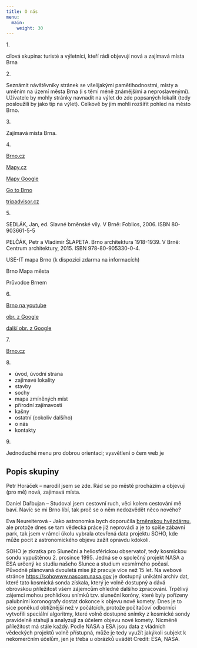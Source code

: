 ```yaml
---
title: O nás 
menu:
  main:
    weight: 30
---
```




 

<p> 1. </p>
<p> cílová skupina: turisté a výletníci, kteří rádi objevují nová a zajímavá místa Brna </p>
 <p> 2. </p>
<p> Seznámit návštěvníky stránek se všelijakými pamětihodnostmi, místy a
uměním 
na území města Brna (i s těmi méně známějšími a neproslavenými). Uživatele
by
mohly stránky navnadit na výlet do zde popsaných lokalit (tedy posloužili by
   jako tip na výlet). Celkově by jim mohli rozšířit pohled na město Brno. </p> 


<p> 3. </p>
<p> Zajímavá místa Brna. </p>
<p> 4. </p>
<p> <a href="https://www.brno.cz/uvodni-strana/">Brno.cz</a> </p>
<p> <a href="https://mapy.cz">Mapy.cz</a> </p>
<p> <a href="https://www.google.cz/maps">Mapy Google</a> </p>
<p>   <a href=" https://www.gotobrno.cz/poznejte-brno/poznejte-dalsi-zajimava-mista-v-brne/">Go to Brno</a> </p>
<p> <a href="https://www.tripadvisor.cz/Attractions-g274714-Activities-c47-t163-Brno_South_Moravian_Region_Moravia.html">tripadvisor.cz</a> </p>




<p> 5. </p>
<p> SEDLÁK, Jan, ed. Slavné brněnské vily. V Brně: Foblios, 2006. ISBN 
80-903661-5-5 </p>
 <p> PELČÁK, Petr a Vladimír ŠLAPETA. Brno architektura 1918-1939. V Brně: Centrum
architektury, 2015. ISBN 978-80-905330-0-4.</p>
<p> USE-IT mapa Brno (k dispozici zdarma na informacích) </p>
<p> Brno Mapa města </p>
<p> Průvodce Brnem  </p>


 <p> 6. </p>
<p> <a href="https://www.youtube.com/user/cityofbrno">Brno na youtube</a> </p>
<p> <a href="https://www.google.cz/search?q=brno&rlz=1C1AVNE_enCZ662CZ662&source=lnms&tbm=isch&sa=X&ved=0ahUKEwiI3L2Zn4_aAhWQGuwKHUIXBc0Q_AUICygC&biw=1366&bih=637#imgrc=2KIJhsCFfD1snM:">obr. z Google</a> </p>
<p> <a href="https://www.google.cz/search?rlz=1C1AVNE_enCZ662CZ662&biw=1366&bih=637&tbm=isch&sa=1&ei=3qi7WonLOK3ikgWMm6Ag&q=denisovy+sady+brno+&oq=denisovy+sady+brno+&gs_l=psy-ab.3..0i30k1.22574.26687.0.26800.21.12.1.8.9.0.94.812.12.12.0....0...1c.1.64.psy-ab..0.20.783...0j0i67k1j0i24k1j0i5i30k1.0.rIwgyBq-JPE#imgrc=cIfQn36tcF-v6M:
">další obr. z Google</a> </p>  
<p> 7. </p>
 <a href="https://www.brno.cz/uvodni-strana/">Brno.cz</a>


<p> 8. </p>
 <ul>
  <li> úvod, úvodní strana 
<li> zajímavé lokality 
<li> stavby 
<li> sochy 
<li> mapa zmíněných míst 
<li> přírodní zajímavosti
<li> kašny
<li> ostatní (cokoliv dalšího) 
<li> o nás 
<li> kontakty 
</ul>


<p> 9. </p>
<p> Jednoduché menu pro dobrou orientaci; vysvětlení o čem web je </p>
 <h2> Popis skupiny </h2>
<p> Petr Horáček –  narodil jsem se zde. Rád se po městě procházím a objevuji (pro mě) nová, zajímavá místa. </p>
<p> Daniel Dařbujan – Studoval jsem cestovní ruch, věci kolem cestování mě baví. 
                      Navíc se mi Brno líbí, tak proč se o něm nedozvědět něco nového?</p>
<p> Eva Neureiterová - Jako astronomka bych doporučila <a href="http://www.hvezdarna.cz">brněnskou hvězdárnu</a>, ale protože dnes se tam
        vědecká práce již neprovádí a je to spíše zábavní park, tak jsem v rámci úkolu vybrala otevřená data projektu SOHO, kde
        může pocit z astronomického objevu zažít opravdu kdokoli.</p>
<p>
        SOHO je zkratka 
        pro Sluneční a heliosférickou observatoř, tedy kosmickou sondu vypuštěnou 2. prosince 1995. Jedná se o společný projekt 
        NASA a ESA určený ke studiu našeho Slunce a studium vesmírného počasí. Původně plánovaná dvouletá mise již pracuje více 
        než 15 let. Na webové stránce <a href="https://sohowww.nascom.nasa.gov/">https://sohowww.nascom.nasa.gov</a> je dostupný unikátní 
        archív dat, které tato kosmická sonda 
        získala, který je volně dostupný a dává obrovskou příležitost všem zájemcům ohledně dalšího zpracování. Trpělivý zájemci 
        mohou prohlídkou snímků tzv. sluneční koróny, které byly pořízeny palubními koronografy dostat dokonce k objevu nové 
        komety. Dnes je to sice poněkud obtížnější než v počátcích, protože počítačoví odborníci vytvořili speciální algoritmy, 
        které volně dostupné snímky z kosmické sondy pravidelně stahují a analyzují za účelem objevu nové komety. Nicméně 
        příležitost má stále každý. Podle NASA a ESA jsou data z vládních vědeckých projektů volně přístupná, může je tedy využít 
        jakýkoli subjekt k nekomerčním účelům, jen je třeba u obrázků uvádět Credit: ESA, NASA.</p>


[Hugo]: https://gohugo.io
[VIKBA07]: https://is.muni.cz/predmet/phil/VIKBA07
[hugoDocs]: https://gohugo.io/documentation/
[qs]: https://gohugo.io/getting-started/quick-start/

